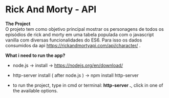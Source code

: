 # Rick And Morty - API

<strong>The Project</strong>
<br>
O projeto tem como objetivo principal mostrar os personagens de todos os episódios de rick and morty em uma tabela populada com o javascript vanilla com diversas funcionalidades do ES6. Para isso os dados consumidos da api https://rickandmortyapi.com/api/character/ . 

<strong>What i need to run the app?</strong>
<br>
- node.js -> install -> https://nodejs.org/en/download/
- http-server install ( after node.js ) -> npm install http-server

- to run the project, type in cmd or terminal: <strong>http-server .</strong>, click in one of the available options.
